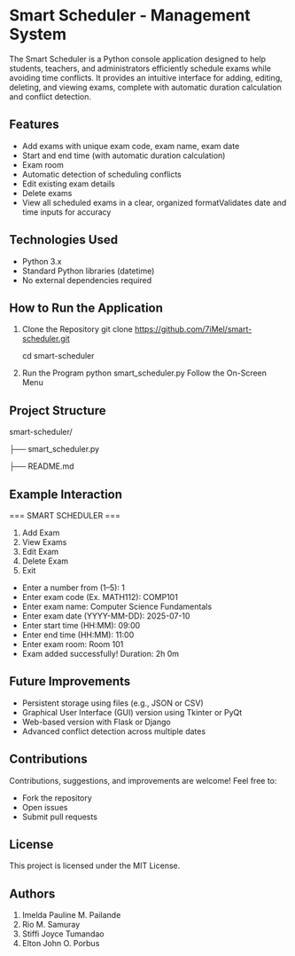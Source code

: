 # Smart Scheduler - Management System
The Smart Scheduler is a Python console application designed to help students, teachers, and administrators efficiently schedule exams while avoiding time conflicts. It provides an intuitive interface for adding, editing, deleting, and viewing exams, complete with automatic duration calculation and conflict detection.

## Features
- Add exams with unique exam code, exam name, exam date
- Start and end time (with automatic duration calculation)
- Exam room
- Automatic detection of scheduling conflicts
- Edit existing exam details
- Delete exams
- View all scheduled exams in a clear, organized formatValidates date and time inputs for accuracy

## Technologies Used
- Python 3.x
- Standard Python libraries (datetime)
- No external dependencies required

## How to Run the Application
1. Clone the Repository
   git clone https://github.com/7iMel/smart-scheduler.git

   cd smart-scheduler
3. Run the Program
   python smart_scheduler.py
   Follow the On-Screen Menu

## Project Structure
smart-scheduler/

├── smart_scheduler.py    

├── README.md                       


## Example Interaction
=== SMART SCHEDULER ===
1. Add Exam
2. View Exams
3. Edit Exam
4. Delete Exam
5. Exit

- Enter a number from (1–5): 1 
- Enter exam code (Ex. MATH112): COMP101 
- Enter exam name: Computer Science Fundamentals 
- Enter exam date (YYYY-MM-DD): 2025-07-10 
- Enter start time (HH:MM): 09:00 
- Enter end time (HH:MM): 11:00 
- Enter exam room: Room 101 
- Exam added successfully! Duration: 2h 0m 

## Future Improvements
- Persistent storage using files (e.g., JSON or CSV)
- Graphical User Interface (GUI) version using Tkinter or PyQt
- Web-based version with Flask or Django
- Advanced conflict detection across multiple dates

## Contributions
Contributions, suggestions, and improvements are welcome! Feel free to:
- Fork the repository
- Open issues
- Submit pull requests

## License
This project is licensed under the MIT License.

## Authors
1. Imelda Pauline M. Pailande
2. Rio M. Samuray
3. Stiffi Joyce Tumandao 
4. Elton John O. Porbus
